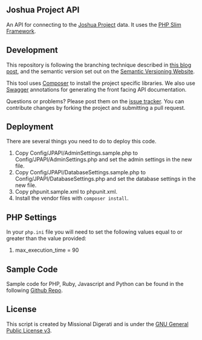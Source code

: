 Joshua Project API
------------------

An API for connecting to the [Joshua Project](http://www.joshuaproject.net) data.  It uses the [PHP Slim Framework](http://slimframework.com).

Development
-----------
This repository is following the branching technique described in [this blog post](http://nvie.com/posts/a-successful-git-branching-model/), and the semantic version set out on the [Semantic Versioning Website](http://semver.org/).

This tool uses [Composer](http://getcomposer.org/) to install the project specific libraries.  We also use [Swagger](https://developers.helloreverb.com/swagger/) annotations for generating the front facing API documentation.

Questions or problems? Please post them on the [issue tracker](https://github.com/MissionalDigerati/vts_cakephp_plugin/issues). You can contribute changes by forking the project and submitting a pull request.

Deployment
----------

There are several things you need to do to deploy this code.

1) Copy Config/JPAPI/AdminSettings.sample.php to Config/JPAPI/AdminSettings.php and set the admin settings in the new file.
2) Copy Config/JPAPI/DatabaseSettings.sample.php to Config/JPAPI/DatabaseSettings.php and set the database settings in the new file.
3) Copy phpunit.sample.xml to phpunit.xml.
4) Install the vendor files with `composer install`.

PHP Settings
------------
In your `php.ini` file you will need to set the following values equal to or greater than the value provided:

1. max_execution_time = 90

Sample Code
-----------

Sample code for PHP, Ruby, Javascript and Python can be found in the following [Github Repo](https://github.com/MissionalDigerati/joshua_project_api_sample_code).

License
-------
This script is created by Missional Digerati and is under the [GNU General Public License v3](http://www.gnu.org/licenses/gpl-3.0-standalone.html).
